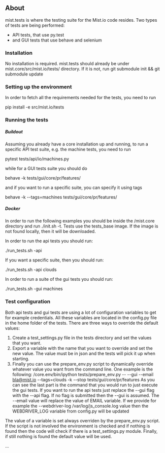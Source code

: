 ## About
mist.tests is where the testing suite for the Mist.io code resides. Two types of tests are being performed:

- API tests, that use py.test
- and GUI tests that use behave and selenium

### Installation

No installation is required. mist.tests should already be under mist.core/src/mist.io/tests/ directory. If it is not, run git submodule init && git submodule update

### Setting up the environment

In order to fetch all the requirements needed for the tests, you need to run

pip install -e src/mist.io/tests

### Running the tests

##### Buildout

Assuming you already have a core installation up and running, to run a specific API test suite, e.g. the machine tests, you need to run

pytest tests/api/io/machines.py

while for a GUI tests suite you should do

behave -k tests/gui/core/pr/features/

and if you want to run a specific suite, you can specify it using tags

behave -k --tags=machines tests/gui/core/pr/features/

##### Docker

In order to run the following examples you should be inside the /mist.core directory and run ./init.sh -t. Tests use the tests_base image. If the image is not found locally, then it will be downloaded.

In order to run the api tests you should run:

./run_tests.sh -api

If you want a specific suite, then you should run:

./run_tests.sh -api clouds

In order to run a suite of the gui tests you should run:

./run_tests.sh -gui machines
 
### Test configuration

Both api tests and gui tests are using a lot of configuration variables to get for example credentials.
All these variables are located in the config.py file in the home folder of the tests. There are three ways
to override the default values:
1. Create a test_settings.py file in the tests directory and set the values that you want.
2. Export a variable with the name that you want to override and set the new value. The value must be in json
and the tests will pick it up when starting.
3. Finally you can use the prepare_env.py script to dynamically override whatever value you want from the 
command line. One example is the following:
/core.env/bin/ipython tests/prepare_env.py -- --gui --email bla@mist.io --tags=clouds -k --stop tests/gui/core/pr/features
As you can see the last part is the command that you would run to just execute the gui tests. If you want to 
run the api tests just replace the --gui flag with the --api flag. If no flag is submitted then the --gui is
assumed. The --email value will replace the value of EMAIL variable. If we provide for example the 
--webdriver-log /var/log/js_console.log value then the WEBDRIVER_LOG variable from config.py will be updated

The value of a variable is set always overriden by the prepare_env.py script. If the script is not involved
the environment is checked and if nothing is found then the code will check if there is a test_settings.py
module. Finally, if still nothing is found the default value will be used.

...
